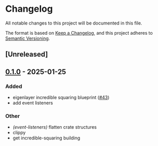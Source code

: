 # Changelog

All notable changes to this project will be documented in this file.

The format is based on [Keep a Changelog](https://keepachangelog.com/en/1.0.0/),
and this project adheres to [Semantic Versioning](https://semver.org/spec/v2.0.0.html).

## [Unreleased]

## [0.1.0](https://github.com/tangle-network/gadget/releases/tag/gadget-event-listeners-evm-v0.1.0) - 2025-01-25

### Added

- eigenlayer incredible squaring blueprint ([#43](https://github.com/tangle-network/gadget/pull/43))
- add event listeners

### Other

- *(event-listeners)* flatten crate structures
- clippy
- get incredible-squaring building
